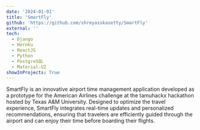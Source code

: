 ```yaml
---
date: '2024-01-01'
title: 'SmartFly'
github: 'https://github.com/shreyasskasetty/SmartFly'
external: ''
tech:
  - Django
  - Heroku
  - ReactJS
  - Python
  - PostgreSQL
  - Material-UI
showInProjects: True
---
```


SmartFly is an innovative airport time management application developed as a prototype for the American Airlines challenge at the tamuhackx hackathon hosted by Texas A&M University. Designed to optimize the travel experience, SmartFly integrates real-time updates and personalized recommendations, ensuring that travelers are efficiently guided through the airport and can enjoy their time before boarding their flights.
